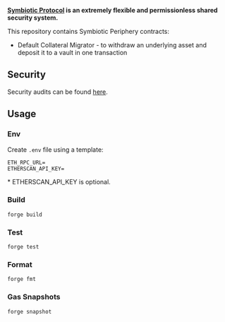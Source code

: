 **[Symbiotic Protocol](https://symbiotic.fi) is an extremely flexible and permissionless shared security system.**

This repository contains Symbiotic Periphery contracts:

- Default Collateral Migrator - to withdraw an underlying asset and deposit it to a vault in one transaction

## Security

Security audits can be found [here](./audits).

## Usage

### Env

Create `.env` file using a template:

```
ETH_RPC_URL=
ETHERSCAN_API_KEY=
```

\* ETHERSCAN_API_KEY is optional.

### Build

```shell
forge build
```

### Test

```shell
forge test
```

### Format

```shell
forge fmt
```

### Gas Snapshots

```shell
forge snapshot
```
